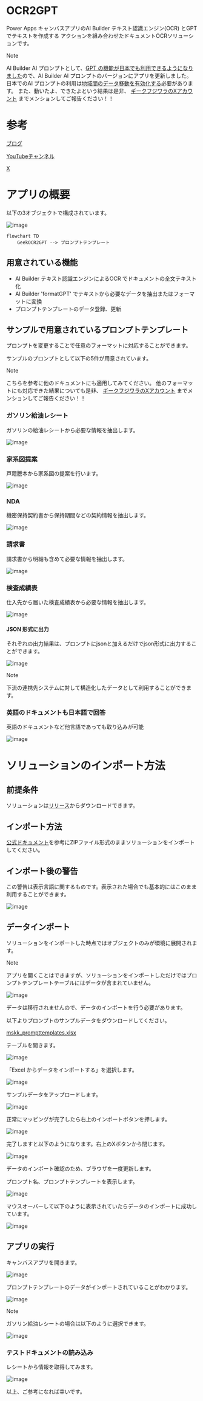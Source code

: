 # OCR2GPT

Power Apps キャンバスアプリのAI Builder テキスト認識エンジン(OCR) とGPT でテキストを作成する アクションを組み合わせたドキュメントOCRソリューションです。

> [!NOTE]
> AI Builder AI プロンプトとして、[GPT の機能が日本でも利用できるようになりました](https://learn.microsoft.com/ja-jp/ai-builder/availability-region)ので、AI Builder AI プロンプトのバージョンにアプリを更新しました。
> 日本でのAI プロンプトの利用は[地域間のデータ移動を有効化する](https://learn.microsoft.com/ja-jp/power-platform/admin/geographical-availability-copilot#enable-data-movement-across-regions)必要があります。
> また、動いたよ、できたよという結果は是非、 [ギークフジワラのXアカウント](https://x.com/Geekfujiwara) までメンションしてご報告ください！！

# 参考
[ブログ](https://www.geekfujiwara.com/)

[YouTubeチャンネル](https://www.youtube.com/@geekfujiwara)

[X](https://twitter.com/geekfujiwara)


# アプリの概要


以下の3オブジェクトで構成されています。

![image](https://github.com/geekfujiwara/OCR2GPT/assets/96101315/3ef55726-3a6b-4585-a53e-6c1d681a8c6a)


```mermaid
flowchart TD
    GeekOCR2GPT --> プロンプトテンプレート
```

## 用意されている機能

* AI Builder テキスト認識エンジンによるOCR でドキュメントの全文テキスト化
* AI Builder 'formatGPT' でテキストから必要なデータを抽出またはフォーマットに変換
* プロンプトテンプレートのデータ登録、更新


## サンプルで用意されているプロンプトテンプレート

プロンプトを変更することで任意のフォーマットに対応することができます。

サンプルのプロンプトとして以下の5件が用意されています。

> [!NOTE]
> こちらを参考に他のドキュメントにも適用してみてください。
> 他のフォーマットにも対応できた結果についても是非、 [ギークフジワラのXアカウント](https://x.com/Geekfujiwara) までメンションしてご報告ください！！

### ガソリン給油レシート

ガソリンの給油レシートから必要な情報を抽出します。

![image](https://github.com/geekfujiwara/OCR2GPT/assets/96101315/a3e9d93f-9bd3-4146-a572-ab4fdd878a41)


### 家系図提案

戸籍謄本から家系図の提案を行います。

![image](https://github.com/geekfujiwara/OCR2GPT/assets/96101315/cf4fea70-7e8b-4907-a841-8a17b35c0562)


### NDA

機密保持契約書から保持期間などの契約情報を抽出します。

![image](https://github.com/geekfujiwara/OCR2GPT/assets/96101315/91cbc4cf-292c-4037-9779-d403c9e58aba)


### 請求書

請求書から明細も含めて必要な情報を抽出します。

![image](https://github.com/geekfujiwara/OCR2GPT/assets/96101315/89d78993-e36c-41e9-b432-b86a74af71e5)




### 検査成績表

仕入先から届いた検査成績表から必要な情報を抽出します。

![image](https://github.com/geekfujiwara/OCR2GPT/assets/96101315/d8372904-5352-42f0-99d9-9b8cbef41314)


#### JSON 形式に出力

それぞれの出力結果は、プロンプトにjsonと加えるだけでjson形式に出力することができます。

![image](https://github.com/geekfujiwara/OCR2GPT/assets/96101315/27dfeb9b-4562-4dd3-ae43-fd2360288214)

> [!NOTE]
> 下流の連携先システムに対して構造化したデータとして利用することができます。


### 英語のドキュメントも日本語で回答

英語のドキュメントなど他言語であっても取り込みが可能

![image](https://github.com/geekfujiwara/OCR2GPT/assets/96101315/bb2603cf-c669-4702-ae46-ffe2275191d3)



# ソリューションのインポート方法

## 前提条件

ソリューションは[リリース](https://github.com/geekfujiwara/OCR2GPT/releases)からダウンロードできます。


## インポート方法

[公式ドキュメント](https://learn.microsoft.com/ja-jp/power-apps/maker/data-platform/import-update-export-solutions)を参考にZIPファイル形式のままソリューションをインポートしてください。


## インポート後の警告

この警告は表示言語に関するものです。表示された場合でも基本的にはこのまま利用することができます。

![image](https://github.com/geekfujiwara/OCR2GPT/assets/96101315/47bd2f63-fff8-461a-a41e-39e1cb555561)




## データインポート

ソリューションをインポートした時点ではオブジェクトのみが環境に展開されます。

> [!NOTE]
> アプリを開くことはできますが、ソリューションをインポートしただけではプロンプトテンプレートテーブルにはデータが含まれていません。
> 
> ![image](https://github.com/geekfujiwara/OCR2GPT/assets/96101315/3a244b44-6261-4183-9130-a73700f8b597)
> 

データは移行されませんので、データのインポートを行う必要があります。

以下よりプロンプトのサンプルデータをダウンロードしてください。


[mskk_prompttemplates.xlsx](https://github.com/geekfujiwara/OCR2GPT/files/15104945/mskk_prompttemplates.xlsx)



テーブルを開きます。

![image](https://github.com/geekfujiwara/OCR2GPT/assets/96101315/ea7eca85-fba3-4e63-a16b-e46ea34a7015)



「Excel からデータをインポートする」を選択します。

![image](https://github.com/geekfujiwara/OCR2GPT/assets/96101315/1785ce2f-bcc8-4e7e-a59c-5a4da1866071)



サンプルデータをアップロードします。

![image](https://github.com/geekfujiwara/OCR2GPT/assets/96101315/b5325198-77bb-416d-9375-758edc812a7a)


正常にマッピングが完了したら右上のインポートボタンを押します。

![image](https://github.com/geekfujiwara/OCR2GPT/assets/96101315/e40627d4-b6dd-4540-bf77-1e474a1ef078)

完了しますと以下のようになります。右上のXボタンから閉じます。

![image](https://github.com/geekfujiwara/OCR2GPT/assets/96101315/b1bb7fb4-6ff2-44b9-aa66-dfc2b6288a48)


データのインポート確認のため、ブラウザを一度更新します。

プロンプト名、プロンプトテンプレートを表示します。

![image](https://github.com/geekfujiwara/OCR2GPT/assets/96101315/d2947f40-876c-4bef-8e64-452152ac39f7)

マウスオーバーして以下のように表示されていたらデータのインポートに成功しています。

![image](https://github.com/geekfujiwara/OCR2GPT/assets/96101315/c364eb40-08c9-4ef2-acd0-7186eb0d3d9b)

## アプリの実行

キャンバスアプリを開きます。

![image](https://github.com/geekfujiwara/OCR2GPT/assets/96101315/5cf02878-f962-463d-907d-314b49f8605f)


プロンプトテンプレートのデータがインポートされていることがわかります。

![image](https://github.com/geekfujiwara/OCR2GPT/assets/96101315/69fcfe7e-81cb-4621-a870-882f51bad73e)


> [!NOTE]
> ガソリン給油レシートの場合は以下のように選択できます。
> 
> ![image](https://github.com/geekfujiwara/OCR2GPT/assets/96101315/b5bdd35e-8618-412c-8474-4b3cbc4c93c3)

### テストドキュメントの読み込み

レシートから情報を取得してみます。

![image](https://github.com/geekfujiwara/OCR2GPT/assets/96101315/2ffe354e-4a6c-4a0e-9c6f-fc2378b5c100)

以上、ご参考になれば幸いです。
